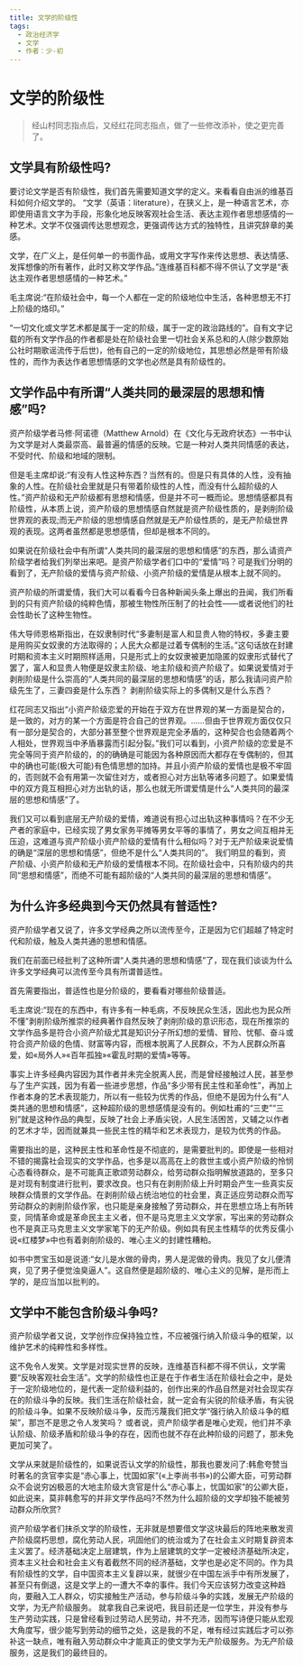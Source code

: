 ```yaml
---
title: 文学的阶级性
tags:
  - 政治经济学
  - 文学
  - 作者：少-初
---
```


# 文学的阶级性

> 经山村同志指点后，又经红花同志指点，做了一些修改添补，使之更完善了。

## 文学具有阶级性吗?

要讨论文学是否有阶级性，我们首先需要知道文学的定义。来看看自由派的维基百科如何介绍文学的。
“文学（英语：literature），在狭义上，是一种语言艺术，亦即使用语言文字为手段，形象化地反映客观社会生活、表达主观作者思想感情的一种艺术。文学不仅强调传达思想观念，更强调传达方式的独特性，且讲究辞章的美感。

文学，在广义上，是任何单一的书面作品，或用文字写作来传达思想、表达情感、发挥想像的所有著作，此时又称文学作品。”连维基百科都不得不供认了文学是“表达主观作者思想感情的一种艺术。”

毛主席说:“在阶级社会中，每一个人都在一定的阶级地位中生活，各种思想无不打上阶级的烙印。”

“一切文化或文学艺术都是属于一定的阶级，属于一定的政治路线的”。自有文字记载的所有文学作品的作者都是处在阶级社会里一切社会关系总和的人(除少数原始公社时期歌谣流传于后世)，他有自己的一定的阶级地位，其思想必然是带有阶级性的，而作为表达作者思想情感的文学也必然是具有阶级性的。

## 文学作品中有所谓“人类共同的最深层的思想和情感”吗?

资产阶级学者马修·阿诺德（Matthew Arnold）在《文化与无政府状态》一书中认为文学是对人类最崇高、最普遍的情感的反映。它是一种对人类共同情感的表达，不受时代、阶级和地域的限制。

但是毛主席却说:“有没有人性这种东西？当然有的。但是只有具体的人性，没有抽象的人性。在阶级社会里就是只有带着阶级性的人性，而没有什么超阶级的人性。”资产阶级和无产阶级都有思想和情感，但是并不可一概而论。思想情感都具有阶级性，从本质上说，资产阶级的思想情感自然就是资产阶级性质的，是剥削阶级世界观的表现;而无产阶级的思想情感自然就是无产阶级性质的，是无产阶级世界观的表现。这两者虽然都是思想感情，但却是根本不同的。

如果说在阶级社会中有所谓“人类共同的最深层的思想和情感”的东西，那么请资产阶级学者给我们列举出来吧。是资产阶级学者们口中的“爱情”吗？可是我们分明的看到了，无产阶级的爱情与资产阶级、小资产阶级的爱情是从根本上就不同的。

资产阶级的所谓爱情，我们大可以看看今日各种新闻头条上爆出的丑闻，我们所看到的只有资产阶级的纯粹色情，那被生物性所压制了的社会性――或者说他们的社会性助长了这种生物性。

伟大导师恩格斯指出，在奴隶制时代“多妻制是富人和显贵人物的特权，多妻主要是用购买女奴隶的方法取得的；人民大众都是过着专偶制的生活。”这句话放在封建时期和资本主义时期照样适用，只是形式上的女奴隶被更加隐匿的奴隶形式替代了罢了，富人和显贵人物便是奴隶主阶级、地主阶级和资产阶级了。如果说爱情对于剥削阶级是什么崇高的“人类共同的最深层的思想和情感”的话，那么我请问资产阶级先生了，三妻四妾是什么东西？ 剥削阶级实际上的多偶制又是什么东西？

红花同志又指出“小资产阶级恋爱的开始在于双方在世界观的某一方面是契合的，是一致的，对方的某一个方面是符合自己的世界观。……但由于世界观方面仅仅只有一部分是契合的，大部分甚至整个世界观是完全矛盾的，这种契合也会随着两个人相处，世界观当中矛盾暴露而引起分裂。”我们可以看到，小资产阶级的恋爱是不完全等同于资产阶级的，的的确确是可能因为各种原因而大都存在专偶制的，但其中的确也可能(极大可能)有色情思想的加持。并且小资产阶级的爱情也是极不牢固的，否则就不会有用第一次留住对方，或者担心对方出轨等诸多问题了。如果爱情中的双方竟互相担心对方出轨的话，那么也就无所谓爱情是什么“人类共同的最深层的思想和情感”了。

我们又可以看到底层无产阶级的爱情，难道说有担心过出轨这种事情吗？在不少无产者的家庭中，已经实现了男女家务平摊等男女平等的事情了，男女之间互相并无压迫，这难道与资产阶级小资产阶级的爱情有什么相似吗？对于无产阶级来说爱情的确是“深层的思想和情感”，但绝不是什么“人类共同的”。
我们明显的看到，资产阶级、小资产阶级和无产阶级的爱情根本不同。在阶级社会中，只有阶级内的共同“思想和情感”，而绝不可能有超阶级的“人类共同的最深层的思想和情感”。

## 为什么许多经典到今天仍然具有普适性?

资产阶级学者又说了，许多文学经典之所以流传至今，正是因为它们超越了特定时代和阶级，触及人类共通的思想和情感。

我们在前面已经批判了这种所谓“人类共通的思想和情感”了，现在我们谈谈为什么许多文学经典可以流传至今具有所谓普适性。

首先需要指出，普适性也是分阶级的，要看看对哪些阶级普适。

毛主席说:“现在的东西中，有许多有一种毛病，不反映民众生活，因此也为民众所不懂”剥削阶级所推崇的经典著作自然反映了剥削阶级的意识形态，现在所推崇的文学作品多是符合小资产阶级尤其是知识分子所幻想的爱情、冒险、忧郁、奋斗或符合资产阶级的色情、财富等内容，而根本脱离了人民群众，不为人民群众所喜爱，如«局外人»«百年孤独»«霍乱时期的爱情»等等。

事实上许多经典内容因为其作者并未完全脱离人民，而是曾经接触过人民，甚至参与了生产实践，因为有着一些进步思想，作品“多少带有民主性和革命性”，再加上作者本身的艺术表现能力，所以有一些较为优秀的作品，但绝不是因为什么有“人类共通的思想和情感”，这种超阶级的思想感情是没有的。例如杜甫的“三吏”“三别”就是这种作品的典型，反映了社会上矛盾尖锐，人民生活困苦，又辅之以作者的艺术才华，因而就兼具一些民主性的精华和艺术表现力，是较为优秀的作品。

需要指出的是，这种民主性和革命性是不彻底的，是需要批判的。即使是一些相对不错的揭露社会现实的文学作品，也多是以高高在上的救世主或小资产阶级的怜悯心态看待群众，是不可能真正歌颂劳动群众，给劳动群众指明解放道路的，至多只是对现有制度进行批判，要求改良。也只有在剥削阶级上升时期会产生一些真实反映群众情景的文学作品。在剥削阶级占统治地位的社会里，真正适应劳动群众而写劳动群众的剥削阶级作家，也只能是亲身接触了劳动群众，并在思想立场上有所转变，同情革命或是革命民主主义者，但不是马克思主义文学家，写出来的劳动群众也不是真正马克思主义文学家笔下的无产阶级。例如具有民主性精华的优秀反儒小说«红楼梦»中也有着剥削阶级的、唯心主义的封建性糟粕。

如书中贾宝玉如是说道:“女儿是水做的骨肉，男人是泥做的骨肉。我见了女儿便清爽，见了男子便觉浊臭逼人”。这自然便是超阶级的、唯心主义的见解，是形而上学的，是应当加以批判的。

## 文学中不能包含阶级斗争吗?

资产阶级学者又说，文学创作应保持独立性，不应被强行纳入阶级斗争的框架，以维护艺术的纯粹性和多样性。

这不免令人发笑。文学是对现实世界的反映，连维基百科都不得不供认，文学需要“反映客观社会生活”。文学的阶级性也正是在于作者生活在阶级社会之中，是处于一定阶级地位的，是代表一定阶级利益的，创作出来的作品自然是对社会现实存在的阶级斗争的反映。我们生活在阶级社会，就一定会有尖锐的阶级矛盾，有尖锐的阶级斗争。如果不反映阶级斗争，反而污蔑我们把文学“强行纳入阶级斗争的框架”，那岂不是思之令人发笑吗？
或者说，资产阶级学者是唯心史观，他们并不承认阶级、阶级矛盾和阶级斗争的存在，因而也就不存在此种阶级的问题了，那未免更加可笑了。

文学从来就是阶级性的，如果说否认文学的阶级性，那我也要发问了:韩愈夸赞当时著名的贪官李实是“赤心事上，忧国如家”(«上李尚书书»)的公卿大臣，可劳动群众不会说穷凶极恶的大地主阶级大贪官是什么“赤心事上，忧国如家”的公卿大臣，如此说来，莫非韩愈写的并非文学作品吗?不然为什么超阶级的文学却独不能被劳动群众所欣赏?

资产阶级学者们抹杀文学的阶级性，无非就是想要借文学这块最后的阵地来散发资产阶级腐朽思想，腐化劳动人民，巩固他们的统治或为了在社会主义时期复辟资本主义罢了。经济基础决定上层建筑，作为上层建筑的文学一定被经济基础所决定，资本主义社会和社会主义有着截然不同的经济基础，文学也是必定不同的。作为具有阶级性的文学，自中国资本主义复辟以来，就很少在中国左派手中有所发展了，甚至只有倒退，这是文学上的一遭大不幸的事件。我们今天应该努力改变这种趋向，要融入工人群众，切实接触生产活动，参与阶级斗争的实践，发展无产阶级的文学，为无产阶级服务。
就拿我自己来说吧，我目前还是一位学生，并没有参与生产劳动实践，只是曾经看到过劳动人民劳动，并不充沛，因而写诗便只能从宏观大角度写，很少能写到劳动的细节之处，这是我的不足，唯有经过实践后才可以弥补这一缺点，唯有融入劳动群众中才能真正的使文学为无产阶级服务。为无产阶级服务，这是我们的最终目的。